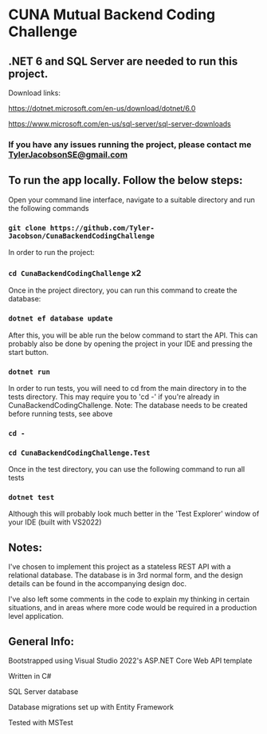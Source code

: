 # CUNA Mutual Backend Coding Challenge

## .NET 6 and SQL Server are needed to run this project.
Download links:

https://dotnet.microsoft.com/en-us/download/dotnet/6.0

https://www.microsoft.com/en-us/sql-server/sql-server-downloads

### If you have any issues running the project, please contact me TylerJacobsonSE@gmail.com

## To run the app locally. Follow the below steps:

Open your command line interface, navigate to a suitable directory and run the following commands

### `git clone https://github.com/Tyler-Jacobson/CunaBackendCodingChallenge`

In order to run the project:
### `cd CunaBackendCodingChallenge` x2

Once in the project directory, you can run this command to create the database:

### `dotnet ef database update`

After this, you will be able run the below command to start the API. This can probably also be done by opening the project in your IDE and pressing the start button.
### `dotnet run`

In order to run tests, you will need to cd from the main directory in to the tests directory. This may require you to 'cd -' if you're already in CunaBackendCodingChallenge. Note: The database needs to be created before running tests, see above
### `cd -`
### `cd CunaBackendCodingChallenge.Test`

Once in the test directory, you can use the following command to run all tests
### `dotnet test`
Although this will probably look much better in the 'Test Explorer' window of your IDE (built with VS2022)

## Notes:
I've chosen to implement this project as a stateless REST API with a relational database. The database is in 3rd normal form, and the design details can be found in the accompanying design doc.

I've also left some comments in the code to explain my thinking in certain situations, and in areas where more code would be required in a production level application.

## General Info:
Bootstrapped using Visual Studio 2022's ASP.NET Core Web API template

Written in C#

SQL Server database

Database migrations set up with Entity Framework

Tested with MSTest
